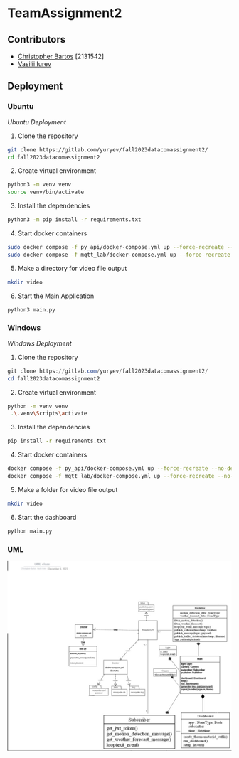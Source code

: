 
# TeamAssignment2

## Contributors

- [Christopher Bartos](https://gitlab.com/Christopher-) [2131542]
- [Vasilii Iurev](https://gitlab.com/yuryev)


## Deployment

### Ubuntu
*Ubuntu Deployment*

1. Clone the repository

```bash
git clone https://gitlab.com/yuryev/fall2023datacomassignment2/
cd fall2023datacomassignment2
```

2. Create virtual environment

```bash
python3 -m venv venv
source venv/bin/activate
```

3. Install the dependencies

```bash
python3 -m pip install -r requirements.txt
```

4. Start docker containers

```bash
sudo docker compose -f py_api/docker-compose.yml up --force-recreate --no-deps --build -d
sudo docker compose -f mqtt_lab/docker-compose.yml up --force-recreate --no-deps --build -d
```

5. Make a directory for video file output

```bash
mkdir video
```

6. Start the Main Application

```bash
python3 main.py
```

### Windows
*Windows Deployment*

1. Clone the repository

```powershell
git clone https://gitlab.com/yuryev/fall2023datacomassignment2/
cd fall2023datacomassignment2
```

2. Create virtual environment

```bash
python -m venv venv
 .\.venv\Scripts\activate
```

3. Install the dependencies

```bash
pip install -r requirements.txt
```

4. Start docker containers

```bash
docker compose -f py_api/docker-compose.yml up --force-recreate --no-deps --build -d
docker compose -f mqtt_lab/docker-compose.yml up --force-recreate --no-deps --build -d
```

5. Make a folder for video file output

```bash
mkdir video
```

6. Start the dashboard

```bash
python main.py
```

### UML

![UML diagram](./images/finalclass.jpg)

